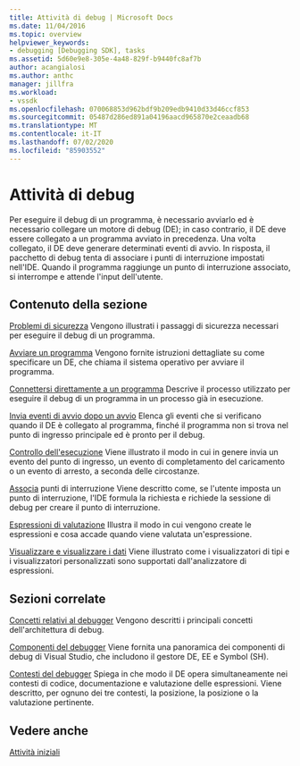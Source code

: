 ```yaml
---
title: Attività di debug | Microsoft Docs
ms.date: 11/04/2016
ms.topic: overview
helpviewer_keywords:
- debugging [Debugging SDK], tasks
ms.assetid: 5d60e9e8-305e-4a48-829f-b9440fc8af7b
author: acangialosi
ms.author: anthc
manager: jillfra
ms.workload:
- vssdk
ms.openlocfilehash: 070068853d962bdf9b209edb9410d33d46ccf853
ms.sourcegitcommit: 05487d286ed891a04196aacd965870e2ceaadb68
ms.translationtype: MT
ms.contentlocale: it-IT
ms.lasthandoff: 07/02/2020
ms.locfileid: "85903552"
---
```

# <a name="debug-tasks"></a>Attività di debug
Per eseguire il debug di un programma, è necessario avviarlo ed è necessario collegare un motore di debug (DE); in caso contrario, il DE deve essere collegato a un programma avviato in precedenza. Una volta collegato, il DE deve generare determinati eventi di avvio. In risposta, il pacchetto di debug tenta di associare i punti di interruzione impostati nell'IDE. Quando il programma raggiunge un punto di interruzione associato, si interrompe e attende l'input dell'utente.

## <a name="in-this-section"></a>Contenuto della sezione
 [Problemi di sicurezza](../../extensibility/debugger/security-issues.md) Vengono illustrati i passaggi di sicurezza necessari per eseguire il debug di un programma.

 [Avviare un programma](../../extensibility/debugger/launching-a-program.md) Vengono fornite istruzioni dettagliate su come specificare un DE, che chiama il sistema operativo per avviare il programma.

 [Connettersi direttamente a un programma](../../extensibility/debugger/attaching-directly-to-a-program.md) Descrive il processo utilizzato per eseguire il debug di un programma in un processo già in esecuzione.

 [Invia eventi di avvio dopo un avvio](../../extensibility/debugger/sending-startup-events-after-a-launch.md) Elenca gli eventi che si verificano quando il DE è collegato al programma, finché il programma non si trova nel punto di ingresso principale ed è pronto per il debug.

 [Controllo dell'esecuzione](../../extensibility/debugger/control-of-execution.md) Viene illustrato il modo in cui in genere invia un evento del punto di ingresso, un evento di completamento del caricamento o un evento di arresto, a seconda delle circostanze.

 [Associa](../../extensibility/debugger/binding-breakpoints.md) punti di interruzione Viene descritto come, se l'utente imposta un punto di interruzione, l'IDE formula la richiesta e richiede la sessione di debug per creare il punto di interruzione.

 [Espressioni di valutazione](../../extensibility/debugger/evaluating-expressions.md) Illustra il modo in cui vengono create le espressioni e cosa accade quando viene valutata un'espressione.

 [Visualizzare e visualizzare i dati](../../extensibility/debugger/visualizing-and-viewing-data.md) Viene illustrato come i visualizzatori di tipi e i visualizzatori personalizzati sono supportati dall'analizzatore di espressioni.

## <a name="related-sections"></a>Sezioni correlate
 [Concetti relativi al debugger](../../extensibility/debugger/debugger-concepts.md) Vengono descritti i principali concetti dell'architettura di debug.

 [Componenti del debugger](../../extensibility/debugger/debugger-components.md) Viene fornita una panoramica dei componenti di debug di Visual Studio, che includono il gestore DE, EE e Symbol (SH).

 [Contesti del debugger](../../extensibility/debugger/debugger-contexts.md) Spiega in che modo il DE opera simultaneamente nei contesti di codice, documentazione e valutazione delle espressioni. Viene descritto, per ognuno dei tre contesti, la posizione, la posizione o la valutazione pertinente.

## <a name="see-also"></a>Vedere anche
 [Attività iniziali](../../extensibility/debugger/getting-started-with-debugger-extensibility.md)
